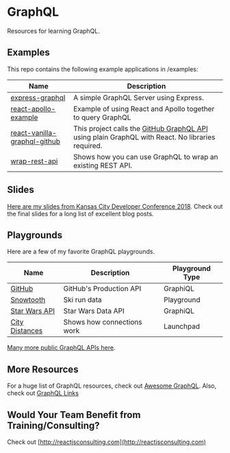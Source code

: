 # GraphQL

Resources for learning GraphQL.

## Examples

This repo contains the following example applications in /examples:

| Name                                                                                                                   | Description                                                                                                                          |
| ---------------------------------------------------------------------------------------------------------------------- | ------------------------------------------------------------------------------------------------------------------------------------ |
| [express-graphql](https://github.com/coryhouse/graphql/tree/master/examples/express-graphql)                           | A simple GraphQL Server using Express.                                                                                               |
| [react-apollo-example](https://github.com/coryhouse/graphql/tree/master/examples/react-apollo-example)                 | Example of using React and Apollo together to query GraphQL                                                                          |
| [react-vanilla-graphql-github](https://github.com/coryhouse/graphql/tree/master/examples/react-vanilla-graphql-github) | This project calls the [GitHub GraphQL API](https://developer.github.com/v4/) using plain GraphQL with React. No libraries required. |
| [wrap-rest-api](https://github.com/coryhouse/graphql/tree/master/examples/wrap-rest-api)                               | Shows how you can use GraphQL to wrap an existing REST API.                                                                          |

## Slides

[Here are my slides from Kansas City Developer Conference 2018](https://www.dropbox.com/s/6ud4se9d7kaxcsx/Why%20GraphQL.pptx?dl=0_). Check out the final slides for a long list of excellent blog posts.

## Playgrounds

Here are a few of my favorite GraphQL playgrounds.

| Name                                                       | Description                | Playground Type |
| ---------------------------------------------------------- | -------------------------- | --------------- |
| [GitHub](https://developer.github.com/v4/explorer/)        | GitHub's Production API    | GraphiQL        |
| [Snowtooth](http://snowtooth.herokuapp.com/playground)     | Ski run data               | Playground      |
| [Star Wars API](https://graphql.org/swapi-graphql/)        | Star Wars Data API         | GraphiQL        |
| [City Distances](https://launchpad.graphql.com/lk3qk3zq7q) | Shows how connections work | Launchpad       |

[Many more public GraphQL APIs here](https://github.com/APIs-guru/graphql-apis).

## More Resources

For a huge list of GraphQL resources, check out [Awesome GraphQL](https://github.com/chentsulin/awesome-graphql).
Also, check out [GraphQL Links](https://www.aligneddev.net/blog/2017/graphql/)

## Would Your Team Benefit from Training/Consulting?

Check out [http://reactjsconsulting.com](http://reactjsconsulting.com)

